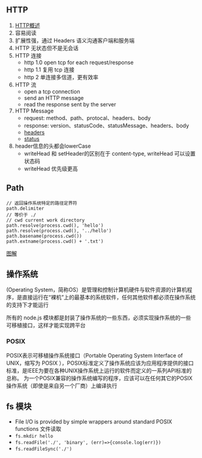 ## HTTP

1. [HTTP概述](https://developer.mozilla.org/zh-CN/docs/Web/HTTP/Overview)
2. 容易阅读
3. 扩展性强，通过 Headers 语义沟通客户端和服务端
4. HTTP 无状态但不是无会话
5. HTTP 连接
   - http 1.0 open tcp for each request/response
   - http 1.1 复用 tcp 连接
   - http 2 单连接多信道，更有效率
6. HTTP 流
   - open a tcp connection
   - send an HTTP message
   - read the response sent by the server
7. HTTP Message
   - request: method、path、protocal、headers、body
   - response: version、statusCode、statusMessage、headers、body
   - [headers](https://developer.mozilla.org/zh-CN/docs/Web/HTTP/Headers)
   - [status](https://developer.mozilla.org/zh-CN/docs/Web/HTTP/Status)
8. header信息的头都会lowerCase
   - writeHead 和 setHeader的区别在于 content-type, writeHead 可以设置状态码
   - writeHead 优先级更高

## Path

```
// 返回操作系统特定的路径定界符
path.delimiter
// 等价于 ./
// cwd current work directory
path.resolve(process.cwd(), 'hello')
path.resolve(process.cwd(), '../hello')
path.basename(process.cwd())
path.extname(process.cwd() + '.txt')
```

[图解](https://github.com/slashhuang/pure-node-notebook-step/blob/master/doc/2nd-assets/path.png)


## 操作系统

(Operating System，简称OS）是管理和控制计算机硬件与软件资源的计算机程序，是直接运行在“裸机”上的最基本的系统软件，任何其他软件都必须在操作系统的支持下才能运行

所有的 node.js 模块都是封装了操作系统的一些东西，必须实现操作系统的一些可移植接口，这样才能实现跨平台

### POSIX
POSIX表示可移植操作系统接口（Portable Operating System Interface of UNIX，缩写为 POSIX ），POSIX标准定义了操作系统应该为应用程序提供的接口标准，是IEEE为要在各种UNIX操作系统上运行的软件而定义的一系列API标准的总称。 为一个POSIX兼容的操作系统编写的程序，应该可以在任何其它的POSIX操作系统（即使是来自另一个厂商）上编译执行

## fs 模块

- File I/O is provided by simple wrappers around standard POSIX functions 文件读取
- `fs.mkdir hello`
- `fs.readFile('./', 'binary', (err)=>{console.log(err)})`
- `fs.readFileSync('./')`
